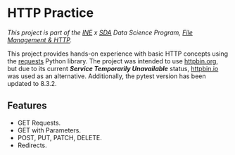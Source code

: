 # HTTP Practice
  *This project is part of the [INE](my.ine.com) x [SDA](https://t.co/zI6rJymObV) Data Science Program, [File Management & HTTP](https://my.ine.com/DataScience/courses/92e680b5/file-management-http).*

This project provides hands-on experience with basic HTTP concepts using the [requests](https://requests.readthedocs.io/) Python library. The project was intended to use [httpbin.org](httpbin.org), but due to its current **_Service Temporarily Unavailable_** status, [httpbin.io](httpbin.io) was used as an alternative. Additionally, the pytest version has been updated to 8.3.2.

## Features
- GET Requests.
- GET with Parameters.
- POST, PUT, PATCH, DELETE.
- Redirects.
